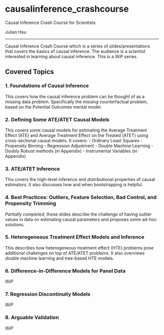 # causalinference_crashcourse
Causal Inference Crash Course for Scientists 

Julian Hsu
***

Causal Inference Crash Course which is a series of slides/presentations that covers the basics of causal inference. The audience is a scientist interested in learning about causal inference. This is a WiP series. 


## Covered Topics
### 1. Foundations of Causal Inference
This covers how the causal inference problem can be thought of as a missing data problem. Specifically the missing counterfactual problem, based on the Potential Outcomes mental model.

### 2. Defining Some ATE/ATET Causal Models
This covers some causal models for estimating the Average Treatment Effect (ATE) and Average Treatment Effect on the Treated (ATET) using cross-sectional causal models. It covers:
	- Ordinary Least Squares
	- Propensity Binning
	- Regression Adjustment
	- Double Machine Learning
	- Doubly Robust methods (in Appendix)
	- Instrumental Variables (in Appendix)

### 3. ATE/ATET Inference
This covers the high-level inference and distributional properties of causal estimators. It also discusses how and when bootstrapping is helpful.

### 4. Best Practices: Outliers, Feature Selection, Bad Control, and Propensity Trimming
*Partially completed*, these slides describe the challenge of having outlier values in data on estimating causal parameters and proposes some ad-hoc solutions. 

### 5. Heterogeneous Treatment Effect Models and Inference
This describes how heterogeneous treatment effect (HTE) problems pose additional challenges on top of ATE/ATET problems. It also overviews double machine learning and tree-based HTE models.

### 6. Difference-in-Difference Models for Panel Data
*WiP*

### 7. Regression Discontinuity Models
*WiP*

### 8. Arguable Validation
*WiP*

		